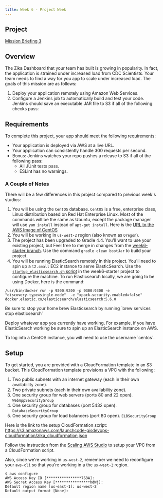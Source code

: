 ```yaml
---
title: Week 6 - Project Week
---
```


## Project

[Mission Briefing 3](../../materials/week06/zika_mission_briefing_3.pdf)

## Overview

The Zika Dashboard that your team has built is growing in popularity.  In fact, the application is strained under increased load from CDC Scientists. Your team needs to find a way for you app to scale under increased load.  The goals of this mission are as follows:

1. Deploy your application remotely using Amazon Web Services.
2. Configure a Jenkins job to automatically build and test your code.  Jenkins should save an executable JAR file to S3 if all of the following checks pass:

## Requirements

To complete this project, your app should meet the following requirements:
  * Your application is deployed via AWS at a live URL.
  * Your application can consistently handle 300 requests per second.
  * Bonus:  Jenkins watches your repo pushes a release to S3 if all of the following pass:
    * All JUnit tests pass.
    * ESLint has no warnings.  

### A Couple of Notes 
There will be a few differences in this project compared to previous week's studios:
1. You will be using the `CentOS` database.  `CentOS` is a free, enterprise class, Linux distribution based on Red Hat Enterprise Linux. Most of the commands will be the same as Ubuntu, except the package manager will use `yum install` instead of `apt-get install`. Here is the [URL to the AWS Image of CentOS](https://wiki.centos.org/Cloud/AWS)
2. You will be working in `us-west-2` region (also known as `Oregon`).
3. The project has been upgraded to Gradle 4.4.  You'll want to use your existing project, but Feel free to merge in changes from the [week6-starter branch](https://gitlab.com/LaunchCodeTraining/zika-cdc-dashboard/tree/week6-starter). Use the command `gradle clean bootJar` to build your project.
4. You will be running ElasticSearch remotely in this project.  You'll need to spin up a `t2.small` EC2 instance to serve ElasticSearch.  Use the [`startup_elasticsearch.sh` script](https://gitlab.com/LaunchCodeTraining/zika-cdc-dashboard/blob/week6-starter/cloud/elastic_userdata.sh) in the week6-starter project to configure the machine. To run Elasticsearch locally, we are going to be using Docker, here is the command:
```
/usr/bin/docker run -p 9200:9200 -p 9300:9300 -e "discovery.type=single-node"  -e "xpack.security.enabled=false" docker.elastic.co/elasticsearch/elasticsearch:5.6.0
```
<aside class="aside-note" markdown="1">
  Be sure to stop your home brew Elasticsearch by running `brew services stop elasticsearch`
</aside>



Deploy whatever app you currently have working.  For example, if you have ElasticSearch working be sure to spin up an ElasticSearch instance on AWS.

<aside class="aside-note" markdown="1">
  To log into a CentOS instance, you will need to use the username `centos`.
</aside>

## Setup

To get started, you are provided with a CloudFormation template in an S3 bucket. This CloudFormation template provisions a VPC with the following:
1. Two public subnets with an internet gateway (each in their own availability zone). 
2. Two private subnets (each in their own availability zone).
3. One security group for web servers (ports 80 and 22 open). `WebAppSecurityGroup`
4. One security group for databases (port 5432 open). `DatabaseSecurityGroup`
5. One security group for load balancers (port 80 open). `ELBSecurityGroup`

Here is the link to the setup CloudFormation script:
https://s3.amazonaws.com/launchcode-gisdevops-cloudformation/zika_cloudformation.json

Follow the instruction from the [Scaling AWS Studio](https://education.launchcode.org/gis-devops/studios/AWS3#configure-your-vpc) to setup your VPC from a CloudFormation script.

Also, since we're working in `us-west-2`, remember we need to reconfigure your `aws-cli` so that you're working in a the `us-west-2` region.
```
$ aws configure
AWS Access Key ID [****************7S3A]: 
AWS Secret Access Key [****************hdWj]: 
Default region name [us-east-1]: us-west-2
Default output format [None]: 
```


